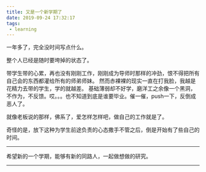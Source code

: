 ```yaml
---
title: 又是一个新学期了
date: 2019-09-24 17:32:17
tags:
 - learning
---
```


一年多了，完全没时间写点什么。

整个人已经是随时要垮掉的状态了。

带学生带的心累，再也没有刚刚工作，刚刚成为导师时那样的冲劲，恨不得把所有自己会的东西都灌给所有的师弟师妹。
然而赤裸裸的现实一直在打我脸，我越是花精力去带的学生，学的就越差。
基础薄弱却不好学，磨洋工之余像一个黑洞，不作为，不反馈。哎。。。也不知道到底是谁要毕业。催一催，push一下，反倒成恶人了。

就像老板说的那样，佛系了，爱怎样怎样吧，做自己的工作就是了。

奇怪的是，放下这种为学生前途负责的心态撒手不管之后，倒是开始有了些自己的时间。

---

希望新的一个学期，能够有新的同路人，一起做想做的研究。

---
